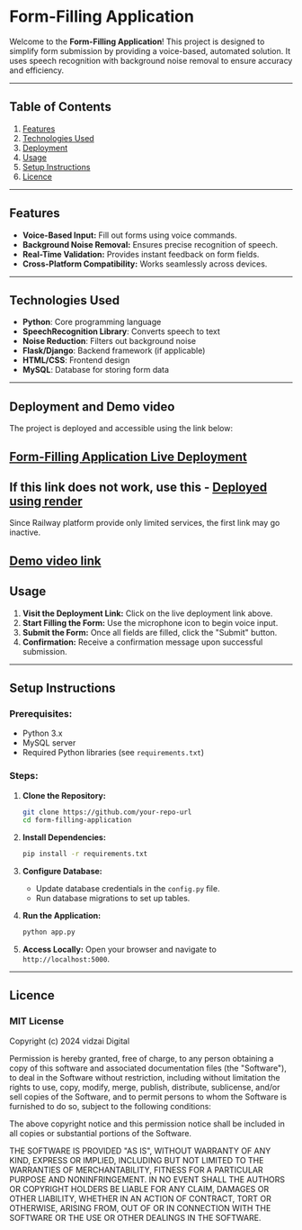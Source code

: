 # Form-Filling Application

Welcome to the **Form-Filling Application**! This project is designed to simplify form submission by providing a voice-based, automated solution. It uses speech recognition with background noise removal to ensure accuracy and efficiency.

---

## Table of Contents

1. [Features](#features)
2. [Technologies Used](#technologies-used)
3. [Deployment](#deployment-and-demo-video)
4. [Usage](#usage)
5. [Setup Instructions](#setup-instructions)
6. [Licence](#licence)


---

## Features

- **Voice-Based Input:** Fill out forms using voice commands.
- **Background Noise Removal:** Ensures precise recognition of speech.
- **Real-Time Validation:** Provides instant feedback on form fields.
- **Cross-Platform Compatibility:** Works seamlessly across devices.

---

## Technologies Used

- **Python**: Core programming language
- **SpeechRecognition Library**: Converts speech to text
- **Noise Reduction**: Filters out background noise
- **Flask/Django**: Backend framework (if applicable)
- **HTML/CSS**: Frontend design
- **MySQL**: Database for storing form data

---

## Deployment and Demo video

The project is deployed and accessible using the link below:

**[Form-Filling Application Live Deployment](https://web-production-ee36.up.railway.app/signup)**
---
If this link does not work, use this - **[Deployed using render](https://voiceform.onrender.com/signup)**
---
Since Railway platform provide only limited services, the first link may go inactive.

**[Demo video link](https://www.loom.com/share/69aa4459dab9422884eae5f376531ec9)**
---

## Usage

1. **Visit the Deployment Link:** Click on the live deployment link above.
2. **Start Filling the Form:** Use the microphone icon to begin voice input.
3. **Submit the Form:** Once all fields are filled, click the "Submit" button.
4. **Confirmation:** Receive a confirmation message upon successful submission.

---

## Setup Instructions

### Prerequisites:
- Python 3.x
- MySQL server
- Required Python libraries (see `requirements.txt`)

### Steps:

1. **Clone the Repository:**
   ```bash
   git clone https://github.com/your-repo-url
   cd form-filling-application
   ```

2. **Install Dependencies:**
   ```bash
   pip install -r requirements.txt
   ```

3. **Configure Database:**
   - Update database credentials in the `config.py` file.
   - Run database migrations to set up tables.

4. **Run the Application:**
   ```bash
   python app.py
   ```

5. **Access Locally:**
   Open your browser and navigate to `http://localhost:5000`.
   
---
   
## Licence

### MIT License

Copyright (c) 2024 vidzai Digital 

Permission is hereby granted, free of charge, to any person obtaining a copy
of this software and associated documentation files (the "Software"), to deal
in the Software without restriction, including without limitation the rights
to use, copy, modify, merge, publish, distribute, sublicense, and/or sell
copies of the Software, and to permit persons to whom the Software is
furnished to do so, subject to the following conditions:

The above copyright notice and this permission notice shall be included in
all copies or substantial portions of the Software.

THE SOFTWARE IS PROVIDED "AS IS", WITHOUT WARRANTY OF ANY KIND, EXPRESS OR
IMPLIED, INCLUDING BUT NOT LIMITED TO THE WARRANTIES OF MERCHANTABILITY,
FITNESS FOR A PARTICULAR PURPOSE AND NONINFRINGEMENT. IN NO EVENT SHALL THE
AUTHORS OR COPYRIGHT HOLDERS BE LIABLE FOR ANY CLAIM, DAMAGES OR OTHER
LIABILITY, WHETHER IN AN ACTION OF CONTRACT, TORT OR OTHERWISE, ARISING FROM,
OUT OF OR IN CONNECTION WITH THE SOFTWARE OR THE USE OR OTHER DEALINGS IN
THE SOFTWARE.




